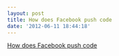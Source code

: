 ```yaml
---
layout: post
title: How does Facebook push code
date: '2012-06-11 18:44:18'
---
```


<a href='https://www.facebook.com/video/video.php?v=10100259101684977'>How does Facebook push code</a>